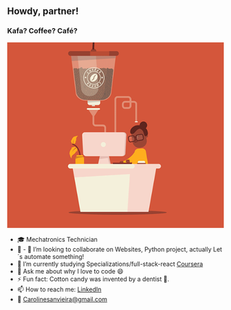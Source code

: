 

<!--
### Hi there 👋
**Ca-byte/Ca-byte** is a ✨ _special_ ✨ repository because its `README.md` (this file) appears on your GitHub profile.

Here are some ideas to get you started:

- 🔭 I’m currently working on ...
- 🌱 I’m currently learning ...
- 👯 I’m looking to collaborate on ...
- 🤔 I’m looking for help with ...
- 💬 Ask me about ...
- 📫 How to reach me: ...
- 😄 Pronouns: ...
- ⚡ Fun fact: Cotton candy was invented by a dentist 🍭.

-->

## Howdy, partner!
### Kafa? Coffee? Café?
![MyGithubTemplate](https://github.com/Ca-byte/Ca-byte/blob/master/MyGithubTemplate.gif)


 - :mortar_board: Mechatronics Technician
 - :dart: - 👯 I’m looking to collaborate on Websites, Python project, actually Let´s automate something!  
 - :book: I’m currently studying Specializations/full-stack-react [Coursera](https://www.coursera.org/specializations/full-stack-react) 
 - 💬  Ask me about why I love to code 😄
 - ⚡ Fun fact: Cotton candy was invented by a dentist 🍭.
 - 📫 How to reach me: [LinkedIn](https://www.linkedin.com/in/caroline-vieira-b827ab37/)
 - 💌 Carolinesanvieira@gmail.com
